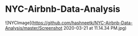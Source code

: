 # NYC-Airbnb-Data-Analysis
![NYCImage](https://github.com/hashneetk/NYC-Airbnb-Data-Analysis/master/Screenshot 2020-03-21 at 11.14.34 PM.jpg)
